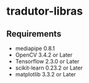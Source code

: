 # tradutor-libras


## Requirements
* mediapipe 0.8.1
* OpenCV 3.4.2 or Later
* Tensorflow 2.3.0 or Later
* scikit-learn 0.23.2 or Later
* matplotlib 3.3.2 or Later

